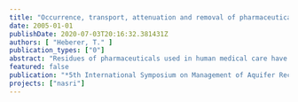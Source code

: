 ```yaml
---
title: "Occurrence, transport, attenuation and removal of pharmaceutical residues in the aquatic environment and their relevance for drinking water supply in urban areas"
date: 2005-01-01
publishDate: 2020-07-03T20:16:32.381431Z
authors: [ "Heberer, T." ]
publication_types: ["0"]
abstract: "Residues of pharmaceuticals used in human medical care have recently been detected as important trace contaminants of sewage, surface and groundwater. This paper compiles the recent state of knowledge on the occurrence and fate of pharmaceutical residues in the aquatic environment of urban areas. Findings in sewage effluents, surface, ground, and drinking water at concentrations up to the µg/L-level have been reported and will be discussed to demonstrate the impact of pharmaceutical residues on the aquatic environment and on public water supply. The efficiency of natural and technological processes such as bank filtration or membrane filtration for the removal of pharmaceutical residues including estrogenic steroids, analgesics, antibiotics, anti-epileptic drugs, blood lipid regulators, and several drug metabolites will be presented and discussed."
featured: false
publication: "*5th International Symposium on Management of Aquifer Recharge / IHP-VI, Series on Groundwater*"
projects: ["nasri"]
---
```


